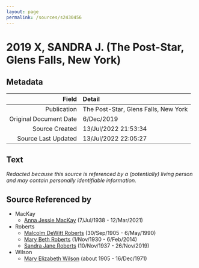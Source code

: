 ```yaml
---
layout: page
permalink: /sources/s2430456
---
```


# 2019 X, SANDRA J. (The Post-Star, Glens Falls, New York)

## Metadata

Field | Detail
---:|:---
Publication | The Post-Star, Glens Falls, New York
Original Document Date | 6/Dec/2019
Source Created | 13/Jul/2022 21:53:34
Source Last Updated | 13/Jul/2022 22:05:27

## Text

_Redacted because this source is referenced by a (potentially) living person and may contain personally identifiable information._

## Source Referenced by

* MacKay
  * [Anna Jessie MacKay](../people/@41265374@-anna-jessie-mackay-b1938-7-7-d2021-3-12.md) (7/Jul/1938 - 12/Mar/2021)
* Roberts
  * [Malcolm DeWitt Roberts](../people/@21721539@-malcolm-dewitt-roberts-b1905-9-30-d1990-5-6.md) (30/Sep/1905 - 6/May/1990)
  * [Mary Beth Roberts](../people/@44331192@-mary-beth-roberts-b1930-11-1-d2014-2-6.md) (1/Nov/1930 - 6/Feb/2014)
  * [Sandra Jane Roberts](../people/@40000604@-sandra-jane-roberts-b1937-11-10-d2019-11-26.md) (10/Nov/1937 - 26/Nov/2019)
* Wilson
  * [Mary Elizabeth Wilson](../people/@99819804@-mary-elizabeth-wilson-b1905-d1971-12-16.md) (about 1905 - 16/Dec/1971)
